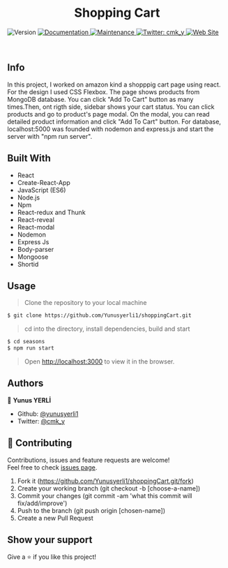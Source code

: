 <h1 align="center">Shopping Cart </h1>
<p>
  <img alt="Version" src="https://img.shields.io/badge/version-1.0.0-blue.svg?cacheSeconds=2592000" />
  <a href="https://github.com/yunusyerli1/shoppingCart/blob/master/shoppingCart/README.md" target="_blank">
    <img alt="Documentation" src="https://img.shields.io/badge/documentation-yes-brightgreen.svg" />
  </a>
  <a href="https://github.com/yunusyerli1/shoppingCart/blob/master/shoppingCart" target="_blank">
    <img alt="Maintenance" src="https://img.shields.io/badge/Maintained%3F-yes-green.svg" />
  </a>
  <a href="https://twitter.com/cmk_y" target="_blank">
    <img alt="Twitter: cmk_y" src="https://img.shields.io/twitter/url?style=social&url=https%3A%2F%2Ftwitter.com%2Fcmk_y" />
  </a>
  <a href="https://github.com/yunusyerli1/shoppingCart" target="_blank">
    <img alt="Web Site" src="https://res.cloudinary.com/yerli/image/upload/v1590444382/Project/shoppingCart_cvxtaj.jpg" />
  </a>
</p>


<br>


## Info
In this project, I worked on amazon kind a shopppig cart page using react. For the design I used CSS Flexbox.  The page shows products from MongoDB database. You can click "Add To Cart" button as many times.Then, ont rigth side, sidebar shows your cart status.  You can click products and go to product's page modal. On the modal, you can read detailed product information and click "Add To Cart" button. For database, localhost:5000 was founded with nodemon and express.js and start the server with "npm run server".



## Built With

- React
- Create-React-App
- JavaScript (ES6)
- Node.js
- Npm
- React-redux and Thunk
- React-reveal
- React-modal
- Nodemon
- Express Js
- Body-parser
- Mongoose
- Shortid






## Usage

> Clone the repository to your local machine

```sh
$ git clone https://github.com/Yunusyerli1/shoppingCart.git
```

> cd into the directory, install dependencies, build and start

```sh
$ cd seasons
$ npm run start
```

> Open [http://localhost:3000](http://localhost:3000) to view it in the browser.

## Authors

👤 **Yunus YERLİ**

- Github: [@yunusyerli1](https://github.com/Yunusyerli1)
- Twitter: [@cmk_y](https://twitter.com/cmk_y)

## 🤝 Contributing

Contributions, issues and feature requests are welcome!<br />Feel free to check [issues page](https://github.com/Yunusyerli1/shoppingCart/issues).

1. Fork it (https://github.com/Yunusyerli1/shoppingCart.git/fork)
2. Create your working branch (git checkout -b [choose-a-name])
3. Commit your changes (git commit -am 'what this commit will fix/add/improve')
4. Push to the branch (git push origin [chosen-name])
5. Create a new Pull Request

## Show your support

Give a ⭐️ if you like this project!

